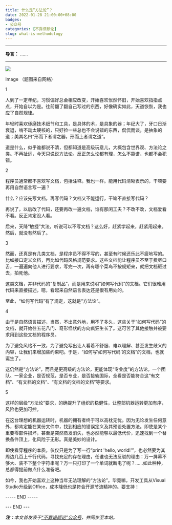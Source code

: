 ```yaml
---
title: 什么是“方法论”？
date: 2022-01-28 21:00:00+08:00
badges:
- 公众号
categories: [不靠谱颜论]
slug: what-is-methodology
---
```


---

**导言：** ……

---

<img src="/images/2020-06-29/code.png" style="max-width:300px"/>

Image
（题图来自网络）

1

人到了一定年纪，习惯偏好总会相应改变，开始喜欢怅然怀旧，开始喜欢指指点点，开始自以为是。往前翻了翻自己写过的东西，好像确实如此，天道恢恢，我也应了自然规律。

年轻时喜欢琢磨技术细节和工具，是具体的术，是具象的器；年纪大了，牙口日渐衰退，啃不动太硬核的，只好捡一些总也不会说错的东西，侃侃而谈，是抽象的道；美其名曰“形而下者谓之器，形而上者谓之道”。

道是什么，似乎谁都说不清，但都知道是高级玩意儿，大概包含世界观、方法论之类。不再扯远，今天只说说方法论。反正怎么论都有理，怎么不靠谱，也都不会犯错。

2

程序员通常都不喜欢写文档，包括注释。我也一样。能用代码清晰表示的，干嘛要再用自然语言写一遍？

什么？应该先写文档，再写代码？文档又不能运行，干嘛不直接写代码？

再说了，以后改了代码，还要再改一遍文档，谁有那闲工夫？不改不改，文档爱看不看。反正肯定没人看。

后来，天降“敏捷”大法，听说可以不写文档？这么好，赶紧学起来，赶紧用起来。然后，就没有然后了。

3

然而，还真是有几类文档，是程序员不得不写的，甚至有时候还乐此不疲地写的。比如接口定义文档，再比如代码风格规范要求。这些文档能让程序员不至于费尽口舌，一遍遍向他人进行要求，写完一次，再有哪个菜鸟不按规矩来，就把文档砸过去，拍死他。

这类文档，并非代码的“复制品”，而是用来说明“如何写代码”的文档。它们很难用代码来直接描述，嗯，看起来自然语言表达还是很有用处的。

至此，“如何写代码”有了规定，这就是“方法论”。

4

由于是自然语言描述，当然，不出意外地，用不了多久，这些关于“如何写代码”的文档，就开始往五花八门、奇形怪状的方向疯狂生长了。这可苦了其他接触并被要求用到这些文档的程序员。

为了避免风格不一致，为了避免写出让人看着不舒服、难以理解、甚至发生歧义的内容，让我们来增加些约束吧。于是，“如何写‘如何写代码’的文档”的文档，也就诞生了。

这仍然是“方法论”，而且是更高级的方法论，更能体现“专业度”的方法论。一个团队、一家企业，是否规范，是否专业，是否接轨国际，全看是否能符合这“有文档”、“有文档的文档”、“有文档的文档的文档”等要求。

5

这样的层级“方法论”要求，的确提升了组织的稳健性，让整部机器运转更加有序，风险也更加可控。

在这台理想的机器运转时，机器的拥有者终于可以高枕无忧。因为无论发生任何意外，都肯定能在某份文件中，找到相应的错误定义及其预设处置方法。即使是某个重要零部件损坏，甚至是突然蒸发消失，也必然能够以最低代价，迅速找到一个替换备件顶上，化风险于无形。真是美妙的设计。

即使看穿程序的本质，仅仅只是为了写一行“print 'hello, world!'”，也必然要为其周边几百上千行代码，寻找充足的存在理由，任谁也无法反驳的理由：万一屏幕不够大、装不下整个字符串呢？万一只打印了一个单词就断电了呢？……如此种种，总都得提前做点什么准备吧。

如今，我也开始喜欢上这种当年无法理解的“方法论”。毕竟嘛，开发工具从Visual Studio升级到Office，成本降低也是符合开源节流精神的。要支持！

----- END -----

<div class="p-5 text-center">--- END ---</div>

<i><b>注：</b>本文首发表于[“不靠谱颜论”公众号](https://mp.weixin.qq.com/s/HDHhF8wyPsprXwviCqSq4Q)，并同步至本站。</i>
